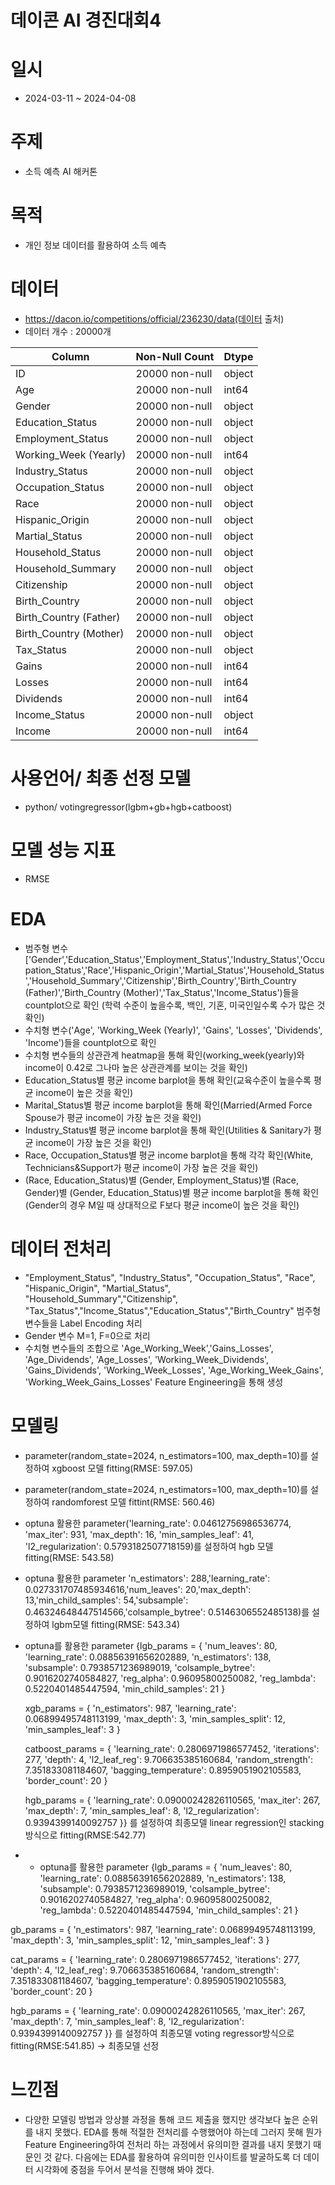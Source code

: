 # 데이콘 AI 경진대회4

# 일시
- 2024-03-11 ~ 2024-04-08

# 주제
- 소득 예측 AI 해커톤

# 목적
- 개인 정보 데이터를 활용하여 소득 예측
 

# 데이터
- https://dacon.io/competitions/official/236230/data(데이터 출처)
- 데이터 개수 : 20000개
  
| Column                  | Non-Null Count   | Dtype   |
|----------------------|------------------|---------|
| ID                      | 20000 non-null  | object  |
| Age                     | 20000 non-null  | int64   |
| Gender                  | 20000 non-null  | object  |
| Education_Status        | 20000 non-null  | object  |
| Employment_Status       | 20000 non-null  | object  |
| Working_Week (Yearly)   | 20000 non-null  | int64   |
| Industry_Status         | 20000 non-null  | object  |
| Occupation_Status       | 20000 non-null  | object  |
| Race                    | 20000 non-null  | object  |
| Hispanic_Origin         | 20000 non-null  | object  |
| Martial_Status          | 20000 non-null  | object  |
| Household_Status        | 20000 non-null  | object  |
| Household_Summary       | 20000 non-null  | object  |
| Citizenship             | 20000 non-null  | object  |
| Birth_Country           | 20000 non-null  | object  |
| Birth_Country (Father)  | 20000 non-null  | object  |
| Birth_Country (Mother)  | 20000 non-null  | object  |
| Tax_Status              | 20000 non-null  | object  |
| Gains                   | 20000 non-null  | int64   |
| Losses                  | 20000 non-null  | int64   |
| Dividends               | 20000 non-null  | int64   |
| Income_Status           | 20000 non-null  | object  |
| Income                  | 20000 non-null  | int64   |




  

# 사용언어/ 최종 선정 모델
- python/ votingregressor(lgbm+gb+hgb+catboost)

# 모델 성능 지표
- RMSE

# EDA
- 범주형 변수['Gender','Education_Status','Employment_Status','Industry_Status','Occupation_Status','Race','Hispanic_Origin','Martial_Status','Household_Status','Household_Summary','Citizenship','Birth_Country','Birth_Country (Father)','Birth_Country (Mother)','Tax_Status','Income_Status')들을 countplot으로 확인 (학력 수준이 높을수록, 백인, 기혼, 미국인일수록 수가 많은 것 확인)
- 수치형 변수('Age', 'Working_Week (Yearly)', 'Gains', 'Losses', 'Dividends', 'Income')들을 countplot으로 확인
- 수치형 변수들의 상관관계 heatmap을 통해 확인(working_week(yearly)와 income이 0.42로 그나마 높은 상관관계를 보이는 것을 확인)
- Education_Status별 평균 income barplot을 통해 확인(교육수준이 높을수록 평균 income이 높은 것을 확인)
- Marital_Status별 평균 income barplot을 통해 확인(Married(Armed Force Spouse가 평균 income이 가장 높은 것을 확인)
- Industry_Status별 평균 income barplot을 통해 확인(Utilities & Sanitary가 평균 income이 가장 높은 것을 확인)
- Race, Occupation_Status별 평균 income barplot을 통해 각각 확인(White, Technicians&Support가 평균 income이 가장 높은 것을 확인)
- (Race, Education_Status)별 (Gender, Employment_Status)별 (Race, Gender)별 (Gender, Education_Status)별 평균 income barplot을 통해 확인 (Gender의 경우 M일 때 상대적으로 F보다 평균 income이 높은 것을 확인)


  

# 데이터 전처리
- "Employment_Status", "Industry_Status", "Occupation_Status", "Race", "Hispanic_Origin", "Martial_Status", "Household_Summary","Citizenship", "Tax_Status","Income_Status","Education_Status","Birth_Country" 범주형 변수들을 Label Encoding 처리
- Gender 변수 M=1, F=0으로 처리
- 수치형 변수들의 조합으로 'Age_Working_Week','Gains_Losses', 'Age_Dividends', 'Age_Losses', 'Working_Week_Dividends', 'Gains_Dividends', 'Working_Week_Losses', 'Age_Working_Week_Gains', 'Working_Week_Gains_Losses' Feature Engineering을 통해 생성

  

# 모델링
- parameter(random_state=2024, n_estimators=100, max_depth=10)를 설정하여 xgboost 모델 fitting(RMSE: 597.05)
- parameter(random_state=2024, n_estimators=100, max_depth=10)를 설정하여 randomforest 모델 fittint(RMSE: 560.46)
- optuna 활용한 parameter('learning_rate': 0.04612756986536774, 'max_iter': 931, 'max_depth': 16, 'min_samples_leaf': 41, 'l2_regularization': 0.5793182507718159)를 설정하여 hgb 모델 fitting(RMSE: 543.58)
- optuna 활용한 parameter 'n_estimators': 288,'learning_rate': 0.027331707485934616,'num_leaves': 20,'max_depth': 13,'min_child_samples': 54,'subsample': 0.46324648447514566,'colsample_bytree': 0.5146306552485138)를 설정하여 lgbm모델 fitting(RMSE: 543.34)
- optuna를 활용한 parameter
  {lgb_params = {
    'num_leaves': 80,
    'learning_rate': 0.08856391656202889,
    'n_estimators': 138,
    'subsample': 0.7938571236989019,
    'colsample_bytree': 0.9016202740584827,
    'reg_alpha': 0.96095800250082,
    'reg_lambda': 0.5220401485447594,
    'min_child_samples': 21
}

  xgb_params = {
    'n_estimators': 987,
    'learning_rate': 0.06899495748113199,
    'max_depth': 3,
    'min_samples_split': 12,
    'min_samples_leaf': 3
}

  catboost_params = {
    'learning_rate': 0.2806971986577452,
    'iterations': 277,
    'depth': 4,
    'l2_leaf_reg': 9.706635385160684,
    'random_strength': 7.351833081184607,
    'bagging_temperature': 0.8959051902105583,
    'border_count': 20
}

  hgb_params = {
    'learning_rate': 0.09000242826110565,
    'max_iter': 267,
    'max_depth': 7,
    'min_samples_leaf': 8,
    'l2_regularization': 0.9394399140092757
}} 를 설정하여 최종모델 linear regression인 stacking 방식으로 fitting(RMSE:542.77)

- - optuna를 활용한 parameter
  {lgb_params = {
    'num_leaves': 80,
    'learning_rate': 0.08856391656202889,
    'n_estimators': 138,
    'subsample': 0.7938571236989019,
    'colsample_bytree': 0.9016202740584827,
    'reg_alpha': 0.96095800250082,
    'reg_lambda': 0.5220401485447594,
    'min_child_samples': 21
}

gb_params = {
    'n_estimators': 987,
    'learning_rate': 0.06899495748113199,
    'max_depth': 3,
    'min_samples_split': 12,
    'min_samples_leaf': 3
}

cat_params = {
    'learning_rate': 0.2806971986577452,
    'iterations': 277,
    'depth': 4,
    'l2_leaf_reg': 9.706635385160684,
    'random_strength': 7.351833081184607,
    'bagging_temperature': 0.8959051902105583,
    'border_count': 20
}

hgb_params = {
    'learning_rate': 0.09000242826110565,
    'max_iter': 267,
    'max_depth': 7,
    'min_samples_leaf': 8,
    'l2_regularization': 0.9394399140092757
}} 를 설정하여 최종모델 voting regressor방식으로 fitting(RMSE:541.85) -> 최종모델 선정

# 느낀점
- 다양한 모델링 방법과 앙상블 과정을 통해 코드 제출을 했지만 생각보다 높은 순위를 내지 못했다. EDA를 통해 적절한 전처리를 수행했어야 하는데 그러지 못해 뭔가 Feature Engineering하여 전처리 하는 과정에서 유의미한 결과를 내지 못했기 때문인 것 같다. 다음에는 EDA를 활용하여 유의미한 인사이트를 발굴하도록 더 데이터 시각화에 중점을 두어서 분석을 진행해 봐야 겠다.
